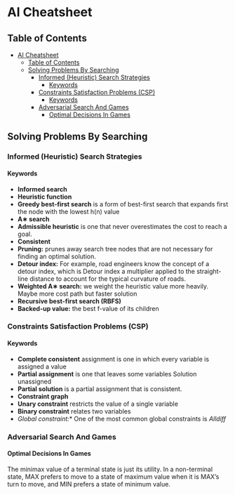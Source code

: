 # AI Cheatsheet

## Table of Contents

- [AI Cheatsheet](#ai-cheatsheet)
  - [Table of Contents](#table-of-contents)
  - [Solving Problems By Searching](#solving-problems-by-searching)
    - [Informed (Heuristic) Search Strategies](#informed-heuristic-search-strategies)
      - [Keywords](#keywords)
    - [Constraints Satisfaction Problems (CSP)](#constraints-satisfaction-problems-csp)
      - [Keywords](#keywords-1)
    - [Adversarial Search And Games](#adversarial-search-and-games)
      - [Optimal Decisions In Games](#optimal-decisions-in-games)

## Solving Problems By Searching

###  Informed (Heuristic) Search Strategies

#### Keywords

- **Informed search**
- **Heuristic function**
- **Greedy best-first search** is a form of best-first search that expands first the node with the lowest h(n) value
- **A∗ search**
- **Admissible heuristic** is one that never overestimates the cost to reach a goal.
- **Consistent**
- **Pruning:** prunes away search tree nodes that are not necessary for finding an optimal solution.
- **Detour index:** For example, road engineers know the concept of a detour index, which is Detour index
a multiplier applied to the straight-line distance to account for the typical curvature of roads.
- **Weighted A∗ search:** we weight the heuristic value more heavily. Maybe more cost path but faster solution
- **Recursive best-first search (RBFS)**
- **Backed-up value:** the best f-value of its children

### Constraints Satisfaction Problems (CSP)

#### Keywords

- **Complete consistent** assignment is one in which every variable is assigned a value
- **Partial assignment** is one that leaves some variables Solution
unassigned
- **Partial solution** is a partial assignment that is consistent.
- **Constraint graph**
- **Unary constraint** restricts the value of a single variable
- **Binary constraint** relates two variables
- *Global constraint:** One of the most common global constraints is *Alldiff*

### Adversarial Search And Games

#### Optimal Decisions In Games

The minimax value of a terminal state is just its utility. In a non-terminal state, MAX prefers to move to a state of maximum 
value when it is MAX’s turn to move, and MIN prefers a state of minimum value.
